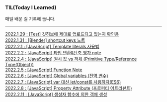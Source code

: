 ### TIL(Today I Learned)

매일 배운 걸 기록해 둡니다.</center>

---
[2022.1.29 : [Test] 깃허브에 제대로 업로드되고 있는지 확인용](https://pearjam.tistory.com/3) <br>
[2022.1.31 : [Blender] shortcut keys 노트](https://pearjam.tistory.com/4) <br>
[2022.2.1 : [JavaScript] Template literals 사용법](https://pearjam.tistory.com/5) <br>
[2022.2.2 : [JavaScript] 타입 변환&단축 평가 note](https://pearjam.tistory.com/6) <br>
[2022.2.4 : [JavaScript] 원시 값 vs 객체 (Primitive Type/Reference Type(Object))](https://pearjam.tistory.com/7) <br>
[2022.2.5 : [JavaScript] Function Note](https://pearjam.tistory.com/8) <br>
[2022.2.6 : [JavaScript] Global variables (전역 변수)](https://pearjam.tistory.com/9) <br>
[2022.2.7 : [JavaScript] var 대신 let/const를 사용하자(ES6)](https://pearjam.tistory.com/10) <br>
[2022.2.8 : [JavaScript] Property Attribute (프로퍼티 어트리뷰트)](https://pearjam.tistory.com/11) <br>
[2022.2.11 : [JavaScript] 생성자 함수에 의한 객체 생성](https://pearjam.tistory.com/12) <br>

